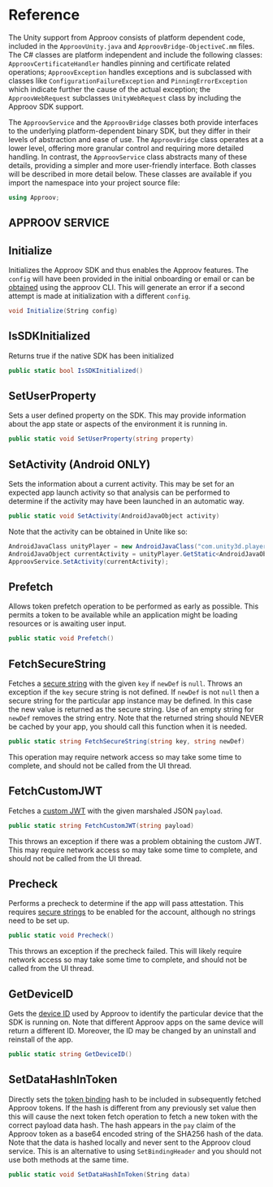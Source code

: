 # Reference

The Unity support from Approov consists of platform dependent code, included in the `ApproovUnity.java` and `ApproovBridge-ObjectiveC.mm` files. The C# classes are platform independent and include the following classes: `ApproovCertificateHandler` handles pinning and certificate related operations; `ApproovException` handles exceptions and is subclassed with classes like `ConfigurationFailureException` and `PinningErrorException` which indicate further the cause of the actual exception; the `ApproovWebRequest` subclasses `UnityWebRequest` class by including the Approov SDK support.

The `ApproovService` and the `ApproovBridge` classes both provide interfaces to the underlying platform-dependent binary SDK, but they differ in their levels of abstraction and ease of use. The `ApproovBridge` class operates at a lower level, offering more granular control and requiring more detailed handling. In contrast, the `ApproovService` class abstracts many of these details, providing a simpler and more user-friendly interface. Both classes will be described in more detail below. These classes are available if you import the namespace into your project source file:

```C#
using Approov;
```

## APPROOV SERVICE

## Initialize
Initializes the Approov SDK and thus enables the Approov features. The `config` will have been provided in the initial onboarding or email or can be [obtained](https://approov.io/docs/latest/approov-usage-documentation/#getting-the-initial-sdk-configuration) using the approov CLI. This will generate an error if a second attempt is made at initialization with a different `config`.

```C#
void Initialize(String config)
```

## IsSDKInitialized
Returns true if the native SDK has been initialized

```C#
public static bool IsSDKInitialized()
```

## SetUserProperty
Sets a user defined property on the SDK. This may provide information about the app state or aspects of the environment it is running in.

```C#
public static void SetUserProperty(string property)
```

## SetActivity (Android ONLY)
Sets the information about a current activity. This may be set for an expected app launch activity so that analysis can be performed to determine if the activity may have been launched in an automatic way.

```C#
public static void SetActivity(AndroidJavaObject activity)
```

Note that the activity can be obtained in Unite like so:

```C#
AndroidJavaClass unityPlayer = new AndroidJavaClass("com.unity3d.player.UnityPlayer");
AndroidJavaObject currentActivity = unityPlayer.GetStatic<AndroidJavaObject>("currentActivity");
ApproovService.SetActivity(currentActivity);
```

## Prefetch
Allows token prefetch operation to be performed as early as possible. This permits a token to be available while an application might be loading resources or is awaiting user input.

```C#
public static void Prefetch()
```

## FetchSecureString
Fetches a [secure string](https://approov.io/docs/latest/approov-usage-documentation/#secure-strings) with the given `key` if `newDef` is `null`. Throws an exception if the `key` secure string is not defined. If `newDef` is not `null` then a secure string for the particular app instance may be defined. In this case the new value is returned as the secure string. Use of an empty string for `newDef` removes the string entry. Note that the returned string should NEVER be cached by your app, you should call this function when it is needed.

```C#
public static string FetchSecureString(string key, string newDef)
```

This operation may require network access so may take some time to complete, and should not be called from the UI thread.

## FetchCustomJWT
Fetches a [custom JWT](https://approov.io/docs/latest/approov-usage-documentation/#custom-jwts) with the given marshaled JSON `payload`.

```C#
public static string FetchCustomJWT(string payload)
```

This throws an exception if there was a problem obtaining the custom JWT. This may require network access so may take some time to complete, and should not be called from the UI thread.

## Precheck
Performs a precheck to determine if the app will pass attestation. This requires [secure strings](https://approov.io/docs/latest/approov-usage-documentation/#secure-strings) to be enabled for the account, although no strings need to be set up. 

```C#
public static void Precheck()
```

This throws an exception if the precheck failed. This will likely require network access so may take some time to complete, and should not be called from the UI thread.

## GetDeviceID
Gets the [device ID](https://approov.io/docs/latest/approov-usage-documentation/#extracting-the-device-id) used by Approov to identify the particular device that the SDK is running on. Note that different Approov apps on the same device will return a different ID. Moreover, the ID may be changed by an uninstall and reinstall of the app.

```C#
public static string GetDeviceID()
```

## SetDataHashInToken
Directly sets the [token binding](https://approov.io/docs/latest/approov-usage-documentation/#token-binding) hash to be included in subsequently fetched Approov tokens. If the hash is different from any previously set value then this will cause the next token fetch operation to fetch a new token with the correct payload data hash. The hash appears in the `pay` claim of the Approov token as a base64 encoded string of the SHA256 hash of the data. Note that the data is hashed locally and never sent to the Approov cloud service. This is an alternative to using `SetBindingHeader` and you should not use both methods at the same time.

```C#
public static void SetDataHashInToken(String data)
```

